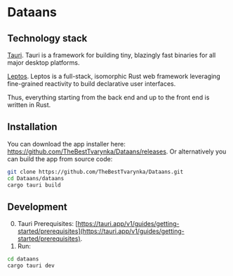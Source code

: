 # Dataans

## Technology stack

[Tauri](https://tauri.app/). Tauri is a framework for building tiny, blazingly fast binaries for all major desktop platforms.

[Leptos](https://leptos.dev/). Leptos is a full-stack, isomorphic Rust web framework leveraging fine-grained reactivity to build declarative user interfaces.

Thus, everything starting from the back end and up to the front end is written in Rust.

## Installation

You can download the app installer here: https://github.com/TheBestTvarynka/Dataans/releases. Or alternatively you can build the app from source code:

```bash
git clone https://github.com/TheBestTvarynka/Dataans.git
cd Dataans/dataans
cargo tauri build
```

## Development

0. Tauri Prerequisites: [https://tauri.app/v1/guides/getting-started/prerequisites](https://tauri.app/v1/guides/getting-started/prerequisites).
1. Run:
```bash
cd dataans
cargo tauri dev
```
